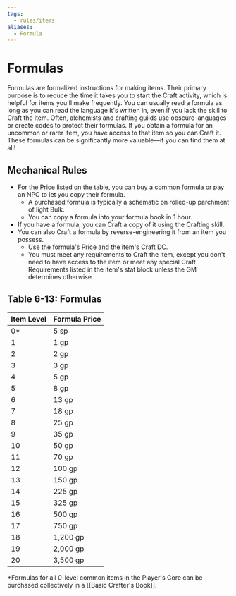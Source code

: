 ```yaml
---
tags:
  - rules/items
aliases:
  - Formula
---
```

# Formulas

Formulas are formalized instructions for making items. Their primary purpose is to reduce the time it takes you to start the Craft activity, which is helpful for items you'll make frequently. You can usually read a formula as long as you can read the language it's written in, even if you lack the skill to Craft the item. Often, alchemists and crafting guilds use obscure languages or create codes to protect their formulas. If you obtain a formula for an uncommon or rarer item, you have access to that item so you can Craft it. These formulas can be significantly more valuable—if you can find them at all!  

## Mechanical Rules

- For the Price listed on the table, you can buy a common formula or pay an NPC to let you copy their formula.
	- A purchased formula is typically a schematic on rolled-up parchment of light Bulk.
	- You can copy a formula into your formula book in 1 hour.  
- If you have a formula, you can Craft a copy of it using the Crafting skill.
- You can also Craft a formula by reverse-engineering it from an item you possess. 
	- Use the formula's Price and the item's Craft DC.
	- You must meet any requirements to Craft the item, except you don't need to have access to the item or meet any special Craft Requirements listed in the item's stat block unless the GM determines otherwise.

## Table 6-13: Formulas

|**Item Level**|**Formula Price**|
|---|---|
|0*|5 sp|
|1|1 gp|
|2|2 gp|
|3|3 gp|
|4|5 gp|
|5|8 gp|
|6|13 gp|
|7|18 gp|
|8|25 gp|
|9|35 gp|
|10|50 gp|
|11|70 gp|
|12|100 gp|
|13|150 gp|
|14|225 gp|
|15|325 gp|
|16|500 gp|
|17|750 gp|
|18|1,200 gp|
|19|2,000 gp|
|20|3,500 gp|

*Formulas for all 0-level common items in the Player's Core can be purchased collectively in a [[Basic Crafter's Book]].